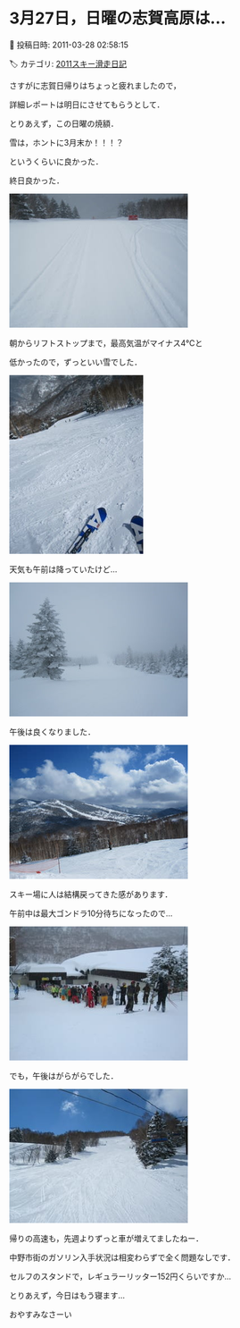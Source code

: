 # 3月27日，日曜の志賀高原は…

📅 投稿日時: 2011-03-28 02:58:15

🏷️ カテゴリ: [2011スキー滑走日記](ca488c98cfb9169941c3e73770dcefb56.md)

さすがに志賀日帰りはちょっと疲れましたので，


詳細レポートは明日にさせてもらうとして．





とりあえず，この日曜の焼額．





雪は，ホントに3月末か！！！？


というくらいに良かった．


終日良かった．




![0ace35fad4795d6449a81a5128d17a46.jpg](images/0ace35fad4795d6449a81a5128d17a46.jpg)




朝からリフトストップまで，最高気温がマイナス4℃と


低かったので，ずっといい雪でした．




![4968474185362f2990c8b14e3d89586a.jpg](images/4968474185362f2990c8b14e3d89586a.jpg)







天気も午前は降っていたけど…




![9a97f9a7ff8383d7949b54e294df7e0f.jpg](images/9a97f9a7ff8383d7949b54e294df7e0f.jpg)




午後は良くなりました．




![1f610f84d2069b783153b9d49d39d48f.jpg](images/1f610f84d2069b783153b9d49d39d48f.jpg)




スキー場に人は結構戻ってきた感があります．


午前中は最大ゴンドラ10分待ちになったので…




![8bfe7b24f000d4d50f72d2b7969f1032.jpg](images/8bfe7b24f000d4d50f72d2b7969f1032.jpg)




でも，午後はがらがらでした．




![7258aedfa5e3babda22488304449ad3a.jpg](images/7258aedfa5e3babda22488304449ad3a.jpg)




帰りの高速も，先週よりずっと車が増えてましたねー．





中野市街のガソリン入手状況は相変わらずで全く問題なしです．


セルフのスタンドで，レギュラーリッター152円くらいですか…





とりあえず，今日はもう寝ます…


おやすみなさーい
